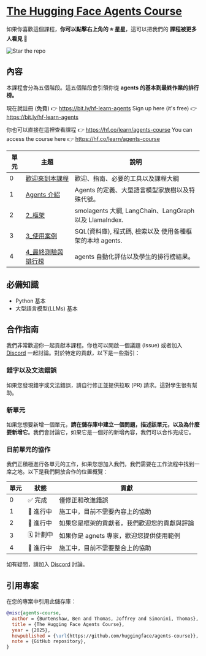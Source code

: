 # <a href="https://hf.co/learn/agents-course" target="_blank">The Hugging Face Agents Course</a>


如果你喜歡這個課程，**你可以點擊右上角的 ⭐ 星星**，這可以把我們的 **課程被更多人看見 🤗**

<img src="https://huggingface.co/datasets/agents-course/course-images/resolve/main/en/communication/please_star.gif" alt="Star the repo" />

## 內容

本課程會分為五個階段。這五個階段會引領你從 **agents 的基本到最終作業的排行榜。**

現在就註冊 (免費) 👉 <a href="https://bit.ly/hf-learn-agents" target="_blank">https://bit.ly/hf-learn-agents</a>
Sign up here (it's free) 👉 <a href="https://bit.ly/hf-learn-agents" target="_blank">https://bit.ly/hf-learn-agents</a>

你也可以直接在這裡查看課程 👉 <a href="https://hf.co/learn/agents-course" target="_blank">https://hf.co/learn/agents-course</a>
You can access the course here 👉 <a href="https://hf.co/learn/agents-course" target="_blank">https://hf.co/learn/agents-course</a>

| 單元 | 主題                          | 說明                                                                 |
|------|--------------------------------|-----------------------------------------------------------------------------|
| 0    | [歡迎來到本課程](https://huggingface.co/learn/agents-course/en/unit0/introduction) | 歡迎、指南、必要的工具以及課程大綱                  |
| 1    | [Agents 介紹](https://huggingface.co/learn/agents-course/en/unit1/introduction)       | Agents 的定義、大型語言模型家族樹以及特殊代號。          |
| 2    | [2_框架](units/en/unit2/README.md)                     | smolagents 大綱, LangChain、LangGraph 以及 LlamaIndex.               |
| 3    | [3_使用案例](units/en/unit3/README.md)                      | SQL(資料庫), 程式碼, 檢索以及 使用各種框架的本地 agents.        |
| 4    | [4_最終測驗與排行榜](units/en/unit4/README.md) | agents 自動化評估以及學生的排行榜結果。        |


## 必備知識

- Python 基本
- 大型語言模型(LLMs) 基本

## 合作指南

我們非常歡迎你一起貢獻本課程。你也可以開啟一個議題 (Issue) 或者加入 [Discord](https://discord.gg/UrrTSsSyjb) 一起討論。對於特定的貢獻，以下是一些指引：

### 錯字以及文法錯誤

如果您發現錯字或文法錯誤，請自行修正並提供拉取 (PR) 請求。這對學生很有幫助。

### 新單元

如果您想要新增一個單元，**請在儲存庫中建立一個問題，描述該單元，以及為什麼要新增它**。我們會討論它，如果它是一個好的新增內容，我們可以合作完成它。

### 目前單元的協作

我們正積極進行各單元的工作，如果您想加入我們，我們需要在工作流程中找到一席之地。以下是我們開放合作的位置概覽：


| 單元 | 狀態        | 貢獻                                                          |
|------|--------------|------------------------------------------------------------------------|
| 0    | ✅ 完成    | 僅修正和改進錯誤                                        |
| 1    | 🚧 進行中 | 施工中，目前不需要內容上的協助                         |
| 2    | 🚧 進行中 | 如果您是框架的貢獻者，我們歡迎您的貢獻與評論 |
| 3    | 🗓️ 計劃中    | 如果你是 agnets 專家，歡迎您提供使用範例 |
| 4    | 🚧 進行中 | 施工中，目前不需要整合上的協助                         |

如有疑問，請加入 [Discord](https://discord.gg/UrrTSsSyjb) 討論。

## 引用專案

在您的專案中引用此儲存庫：

```bibtex
@misc{agents-course,
  author = {Burtenshaw, Ben and Thomas, Joffrey and Simonini, Thomas},
  title = {The Hugging Face Agents Course},
  year = {2025},
  howpublished = {\url{https://github.com/huggingface/agents-course}},
  note = {GitHub repository},
}
```
